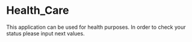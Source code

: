 # Health_Care

This application can be used for health purposes. In order to check your status please input next values. 
